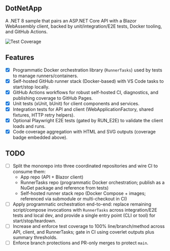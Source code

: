 ## DotNetApp

A .NET 8 sample that pairs an ASP.NET Core API with a Blazor WebAssembly client, backed by unit/integration/E2E tests, Docker tooling, and GitHub Actions.

![Test Coverage](https://hutchisonkim.github.io/dot-net-app/coverage-summary.svg)

## Features

- [x] Programmatic Docker orchestration library (`RunnerTasks`) used by tests to manage runners/containers.
- [x] Self-hosted GitHub runner stack (Docker-based) with VS Code tasks to start/stop locally.
- [x] GitHub Actions workflows for robust self-hosted CI, diagnostics, and publishing coverage to GitHub Pages.
- [x] Unit tests (xUnit, bUnit) for client components and services.
- [x] Integration tests for API and client (WebApplicationFactory, shared fixtures, HTTP retry helpers).
- [x] Optional Playwright E2E tests (gated by RUN_E2E) to validate the client loads and runs.
- [x] Code coverage aggregation with HTML and SVG outputs (coverage badge embedded above).

## TODO

- [ ] Split the monorepo into three coordinated repositories and wire CI to consume them:
	- App repo (API + Blazor client)
	- RunnerTasks repo (programmatic Docker orchestration; publish as a NuGet package and reference from tests)
	- Self-hosted runner stack repo (Docker Compose + images; referenced via submodule or multi-checkout in CI)
- [ ] Apply programmatic orchestration end-to-end: replace remaining script/compose invocations with `RunnerTasks` across integration/E2E tests and local dev, and provide a single entry point (CLI or tool) for start/stop/teardown.
- [ ] Increase and enforce test coverage to 100% line/branch/method across API, client, and RunnerTasks; gate in CI using coverlet outputs plus summary thresholds.
- [ ] Enforce branch protections and PR-only merges to protect `main`.